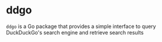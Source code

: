 # ddgo
`ddgo` is a Go package that provides a simple interface to query DuckDuckGo's search engine and retrieve search results
